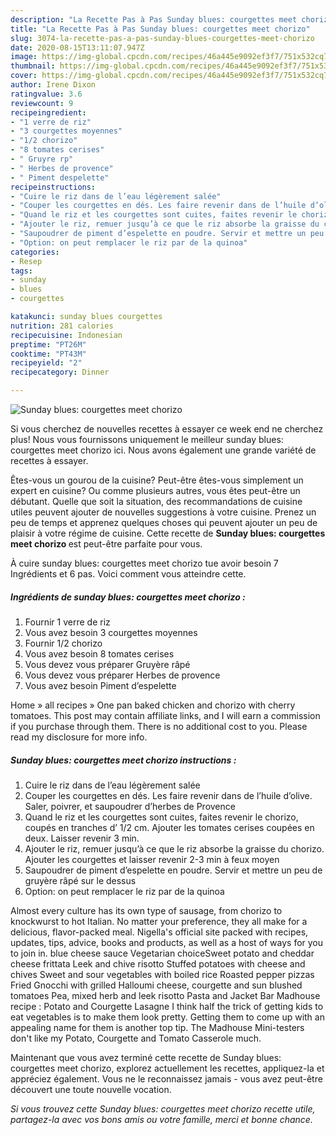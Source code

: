 ```yaml
---
description: "La Recette Pas à Pas Sunday blues: courgettes meet chorizo"
title: "La Recette Pas à Pas Sunday blues: courgettes meet chorizo"
slug: 3074-la-recette-pas-a-pas-sunday-blues-courgettes-meet-chorizo
date: 2020-08-15T13:11:07.947Z
image: https://img-global.cpcdn.com/recipes/46a445e9092ef3f7/751x532cq70/sunday-blues-courgettes-meet-chorizo-photo-principale-de-la-recette.jpg
thumbnail: https://img-global.cpcdn.com/recipes/46a445e9092ef3f7/751x532cq70/sunday-blues-courgettes-meet-chorizo-photo-principale-de-la-recette.jpg
cover: https://img-global.cpcdn.com/recipes/46a445e9092ef3f7/751x532cq70/sunday-blues-courgettes-meet-chorizo-photo-principale-de-la-recette.jpg
author: Irene Dixon
ratingvalue: 3.6
reviewcount: 9
recipeingredient:
- "1 verre de riz"
- "3 courgettes moyennes"
- "1/2 chorizo"
- "8 tomates cerises"
- " Gruyre rp"
- " Herbes de provence"
- " Piment despelette"
recipeinstructions:
- "Cuire le riz dans de l’eau légèrement salée"
- "Couper les courgettes en dés. Les faire revenir dans de l’huile d’olive. Saler, poivrer, et saupoudrer d’herbes de Provence"
- "Quand le riz et les courgettes sont cuites, faites revenir le chorizo, coupés en tranches d’ 1/2 cm. Ajouter les tomates cerises coupées en deux. Laisser revenir 3 min."
- "Ajouter le riz, remuer jusqu’à ce que le riz absorbe la graisse du chorizo. Ajouter les courgettes et laisser revenir 2-3 min à feux moyen"
- "Saupoudrer de piment d’espelette en poudre. Servir et mettre un peu de gruyère râpé sur le dessus"
- "Option: on peut remplacer le riz par de la quinoa"
categories:
- Resep
tags:
- sunday
- blues
- courgettes

katakunci: sunday blues courgettes 
nutrition: 281 calories
recipecuisine: Indonesian
preptime: "PT26M"
cooktime: "PT43M"
recipeyield: "2"
recipecategory: Dinner

---
```



![Sunday blues: courgettes meet chorizo](https://img-global.cpcdn.com/recipes/46a445e9092ef3f7/751x532cq70/sunday-blues-courgettes-meet-chorizo-photo-principale-de-la-recette.jpg)

Si vous cherchez de nouvelles recettes à essayer ce week end ne cherchez plus! Nous vous fournissons uniquement le meilleur sunday blues: courgettes meet chorizo ici. Nous avons également une grande variété de recettes à essayer.

Êtes-vous un gourou de la cuisine? Peut-être êtes-vous simplement un expert en cuisine? Ou comme plusieurs autres, vous êtes peut-être un débutant. Quelle que soit la situation, des recommandations de cuisine utiles peuvent ajouter de nouvelles suggestions à votre cuisine. Prenez un peu de temps et apprenez quelques choses qui peuvent ajouter un peu de plaisir à votre régime de cuisine. Cette recette de <strong> Sunday blues: courgettes meet chorizo </strong> est peut-être parfaite pour vous.

<!--inarticleads1-->

À cuire sunday blues: courgettes meet chorizo tue avoir besoin 7 Ingrédients et 6 pas. Voici comment vous atteindre cette.

##### Ingrédients de sunday blues: courgettes meet chorizo :

1. Fournir 1 verre de riz
1. Vous avez besoin 3 courgettes moyennes
1. Fournir 1/2 chorizo
1. Vous avez besoin 8 tomates cerises
1. Vous devez vous préparer  Gruyère râpé
1. Vous devez vous préparer  Herbes de provence
1. Vous avez besoin  Piment d’espelette


Home » all recipes » One pan baked chicken and chorizo with cherry tomatoes. This post may contain affiliate links, and I will earn a commission if you purchase through them. There is no additional cost to you. Please read my disclosure for more info. 

<!--inarticleads2-->

##### Sunday blues: courgettes meet chorizo instructions :

1. Cuire le riz dans de l’eau légèrement salée
1. Couper les courgettes en dés. Les faire revenir dans de l’huile d’olive. Saler, poivrer, et saupoudrer d’herbes de Provence
1. Quand le riz et les courgettes sont cuites, faites revenir le chorizo, coupés en tranches d’ 1/2 cm. Ajouter les tomates cerises coupées en deux. Laisser revenir 3 min.
1. Ajouter le riz, remuer jusqu’à ce que le riz absorbe la graisse du chorizo. Ajouter les courgettes et laisser revenir 2-3 min à feux moyen
1. Saupoudrer de piment d’espelette en poudre. Servir et mettre un peu de gruyère râpé sur le dessus
1. Option: on peut remplacer le riz par de la quinoa


Almost every culture has its own type of sausage, from chorizo to knockwurst to hot Italian. No matter your preference, they all make for a delicious, flavor-packed meal. Nigella&#39;s official site packed with recipes, updates, tips, advice, books and products, as well as a host of ways for you to join in. blue cheese sauce Vegetarian choiceSweet potato and cheddar cheese frittata Leek and chive risotto Stuffed potatoes with cheese and chives Sweet and sour vegetables with boiled rice Roasted pepper pizzas Fried Gnocchi with grilled Halloumi cheese, courgette and sun blushed tomatoes Pea, mixed herb and leek risotto Pasta and Jacket Bar Madhouse recipe : Potato and Courgette Lasagne I think half the trick of getting kids to eat vegetables is to make them look pretty. Getting them to come up with an appealing name for them is another top tip. The Madhouse Mini-testers don&#39;t like my Potato, Courgette and Tomato Casserole much. 

<!--inarticleads1-->

<p>
Maintenant que vous avez terminé cette recette de Sunday blues: courgettes meet chorizo, explorez actuellement les recettes, appliquez-la et appréciez également. Vous ne le reconnaissez jamais - vous avez peut-être découvert une toute nouvelle vocation.
</p>

<p>
<i>Si vous trouvez cette Sunday blues: courgettes meet chorizo recette utile, partagez-la avec vos bons amis ou votre famille, merci et bonne chance.</i>
</p>
